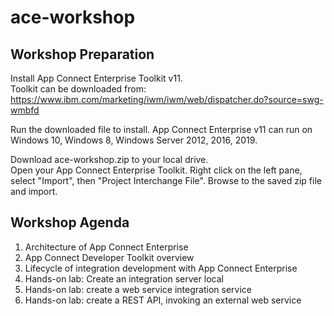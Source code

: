 # ace-workshop  
  
## Workshop Preparation  
  
Install App Connect Enterprise Toolkit v11.  
Toolkit can be downloaded from:  
https://www.ibm.com/marketing/iwm/iwm/web/dispatcher.do?source=swg-wmbfd  
  
Run the downloaded file to install. App Connect Enterprise v11 can run on Windows 10, Windows 8, Windows Server 2012, 2016, 2019.  
  
Download ace-workshop.zip to your local drive.  
Open your App Connect Enterprise Toolkit. Right click on the left pane, select "Import", then "Project Interchange File". Browse to the saved zip file and import.     
  
## Workshop Agenda  
  
1. Architecture of App Connect Enterprise  
2. App Connect Developer Toolkit overview
3. Lifecycle of integration development with App Connect Enterprise  
4. Hands-on lab: Create an integration server local  
5. Hands-on lab: create a web service integration service  
6. Hands-on lab: create a REST API, invoking an external web service  

